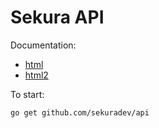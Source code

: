 # Sekura API

Documentation:
- [html](html)
- [html2](html2)

To start:
```
go get github.com/sekuradev/api
```
